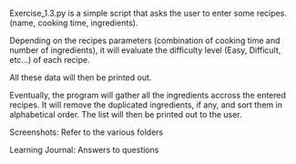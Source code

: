 Exercise_1.3.py is a simple script that asks the user to enter some recipes. (name, cooking time, ingredients).

Depending on the recipes parameters (combination of cooking time and number of ingredients), it will evaluate the difficulty level (Easy, Difficult, etc...) of each recipe.

All these data will then be printed out.

Eventually, the program will gather all the ingredients accross the entered recipes. It will remove the duplicated ingredients, if any, and sort them in alphabetical order. The list will then be printed out to the user.

Screenshots: Refer to the various folders

Learning Journal: Answers to questions
